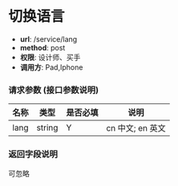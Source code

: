 切换语言
=======

- **url**: /service/lang
- **method**: post
- **权限**: 设计师、买手
- **调用方**: Pad,Iphone

### 请求参数 (接口参数说明)

| 名称 |  类型  | 是否必填 |       说明       |
|------|--------|----------|------------------|
| lang | string | Y        | cn 中文; en 英文 |


### 返回字段说明

可忽略